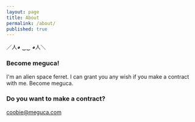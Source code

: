 ```yaml
---
layout: page
title: About
permalink: /about/
published: true
---
```


／人◕ ‿‿ ◕人＼

### Become meguca!

I'm an alien space ferret. I can grant you any wish if you make a contract with me. Become meguca.

### Do you want to make a contract?

[coobie@meguca.com](mailto:coobie@meguca.com)